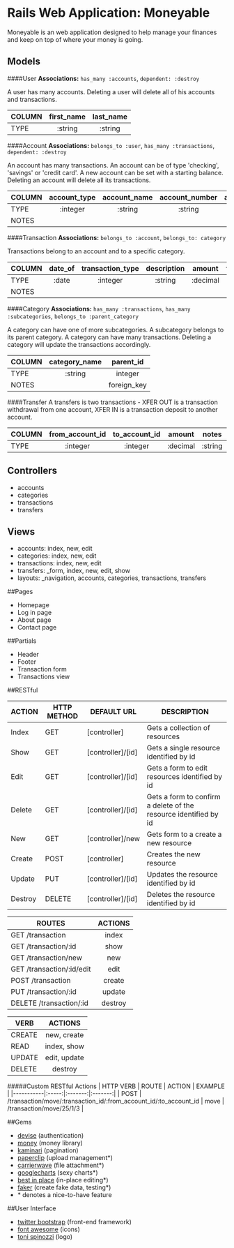 # Rails Web Application: Moneyable
Moneyable is an web application designed to help manage your finances and keep on top of where your money is going.

## Models

####User
**Associations:** `has_many :accounts`, `dependent: :destroy`

A user has many accounts. Deleting a user will delete all of his accounts and transactions.

| COLUMN | first_name | last_name |
|--------|:----------:|:---------:|
| TYPE   | :string    | :string   |

####Account
**Associations:** `belongs_to :user`, `has_many :transactions`, `dependent: :destroy`

An account has many transactions. An account can be of type 'checking', 'savings' or 'credit card'. A new account can be set with a starting balance. Deleting an account will delete all its transactions.

| COLUMN | account_type | account_name | account_number | account_balance | user_id     |
|--------|:------------:|:------------:|:--------------:|:---------------:|:-----------:|
| TYPE   | :integer     | :string      | :string        | :decimal        | :integer    |
| NOTES  |              |              |                |                 | foreign_key |

####Transaction
**Associations:** `belongs_to :account`, `belongs_to: category`

Transactions belong to an account and to a specific category.

| COLUMN | date_of  | transaction_type | description | amount   | transaction_cleared | notes   | account_id  | category_id |
|--------|:--------:|:----------------:|:-----------:|:--------:|:-------------------:|:-------:|:-----------:|:-----------:|
| TYPE   | :date    | :integer         | :string     | :decimal | :boolean            | :string | :integer    | :integer    |
| NOTES  |          |                  |             |          |                     |         | foreign_key | foreign_key |

####Category
**Associations:** `has_many :transactions`, `has_many :subcategories`, 
`belongs_to :parent_category`

A category can have one of more subcategories. A subcategory belongs to its parent category. A category can have many transactions. Deleting a category will update the transactions accordingly.

| COLUMN | category_name | parent_id   |
|--------|:-------------:|:-----------:|
| TYPE   | :string       | integer     |
| NOTES  |               | foreign_key |

####Transfer
A transfers is two transactions - XFER OUT is a transaction withdrawal from one account, XFER IN is a transaction deposit to another account.

| COLUMN | from_account_id | to_account_id | amount   | notes   | date      |
|--------|:---------------:|:-------------:|:--------:|:-------:|:---------:|
| TYPE   | :integer        | :integer      | :decimal | :string | :date     |

## Controllers
* accounts
* categories
* transactions
* transfers

## Views
* accounts: index, new, edit
* categories: index, new, edit
* transactions: index, new, edit
* transfers: _form, index, new, edit, show
* layouts: _navigation, accounts, categories, transactions, transfers

##Pages
* Homepage
* Log in page
* About page
* Contact page

##Partials

* Header
* Footer
* Transaction form
* Transactions view

##RESTful

| ACTION | HTTP METHOD | DEFAULT URL |  DESCRIPTION |
|--------|-------------|-------------|-------------|
| Index | GET | [controller] | Gets a collection of resources |
| Show | GET | [controller]/[id] | Gets a single resource identified by id |
| Edit | GET | [controller]/[id] | Gets a form to edit resources identified by id |
| Delete | GET | [controller]/[id] | Gets a form to confirm a delete of the resource identified by id |
| New | GET | [controller]/new | Gets form to a create a new resource |
| Create | POST | [controller] | Creates the new resource |
| Update | PUT | [controller]/[id] | Updates the resource identified by id |
| Destroy | DELETE | [controller]/[id] | Deletes the resource identified by id |

| ROUTES | ACTIONS |
|--------|:--------:|
| GET /transaction | index |
| GET /transaction/:id | show |
| GET /transaction/new | new |
| GET /transaction/:id/edit | edit |
| POST /transaction | create |
| PUT /transaction/:id | update |
| DELETE /transaction/:id | destroy |

| VERB | ACTIONS |
|--------|:--------:|
| CREATE | new, create |
| READ | index, show |
| UPDATE | edit, update |
| DELETE | destroy |

#####Custom RESTful Actions
| HTTP VERB | ROUTE | ACTION  | EXAMPLE |
|-----------|:-----:|:-------:|:-------:|
| POST      | /transaction/move/:transaction_id/:from_account_id/:to_account_id | move | /transaction/move/25/1/3 |

##Gems
* [devise](http://rubygems.org/gems/devise) (authentication)
* [money](http://rubygems.org/gems/money) (money library)
* [kaminari](https://github.com/amatsuda/kaminariß) (pagination)
* [paperclip](http://rubygems.org/gems/paperclip) (upload management*)
* [carrierwave](http://rubygems.org/gems/carrierwave) (file attachment*)
* [googlecharts](http://rubygems.org/gems/googlecharts) (sexy charts*)
* [best in place](https://github.com/bernat/best_in_place) (in-place editing*)
* [faker](http://rubygems.org/gems/faker) (create fake data, testing*)
* \* denotes a nice-to-have feature

##User Interface
* [twitter bootstrap](http://getbootstrap.com/) (front-end framework)
* [font awesome](http://fontawesome.io/) (icons)
* [toni spinozzi](http://tonispinozzi.com/) (logo)